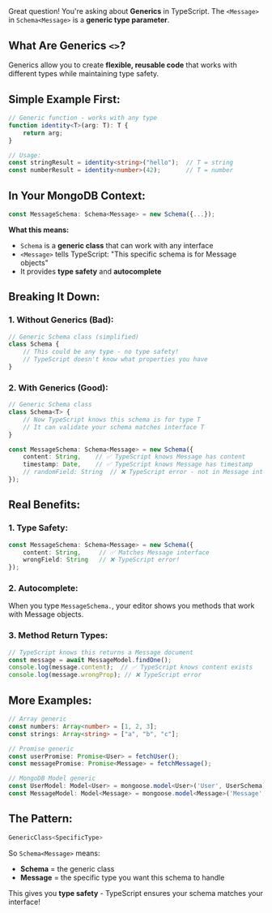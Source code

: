 ####
##
##
Great question! You're asking about **Generics** in TypeScript. The `<Message>` in `Schema<Message>` is a **generic type parameter**.

## What Are Generics `<>`?

Generics allow you to create **flexible, reusable code** that works with different types while maintaining type safety.

## Simple Example First:

```typescript
// Generic function - works with any type
function identity<T>(arg: T): T {
    return arg;
}

// Usage:
const stringResult = identity<string>("hello");  // T = string
const numberResult = identity<number>(42);       // T = number
```

## In Your MongoDB Context:

```typescript
const MessageSchema: Schema<Message> = new Schema({...});
```

**What this means:**
- `Schema` is a **generic class** that can work with any interface
- `<Message>` tells TypeScript: "This specific schema is for Message objects"
- It provides **type safety** and **autocomplete**

## Breaking It Down:

### 1. **Without Generics (Bad):**
```typescript
// Generic Schema class (simplified)
class Schema {
    // This could be any type - no type safety!
    // TypeScript doesn't know what properties you have
}
```

### 2. **With Generics (Good):**
```typescript
// Generic Schema class
class Schema<T> {
    // Now TypeScript knows this schema is for type T
    // It can validate your schema matches interface T
}

const MessageSchema: Schema<Message> = new Schema({
    content: String,    // ✅ TypeScript knows Message has content
    timestamp: Date,    // ✅ TypeScript knows Message has timestamp
    // randomField: String  // ❌ TypeScript error - not in Message interface
});
```

## Real Benefits:

### 1. **Type Safety:**
```typescript
const MessageSchema: Schema<Message> = new Schema({
    content: String,     // ✅ Matches Message interface
    wrongField: String   // ❌ TypeScript error!
});
```

### 2. **Autocomplete:**
When you type `MessageSchema.`, your editor shows you methods that work with Message objects.

### 3. **Method Return Types:**
```typescript
// TypeScript knows this returns a Message document
const message = await MessageModel.findOne();
console.log(message.content);  // ✅ TypeScript knows content exists
console.log(message.wrongProp); // ❌ TypeScript error
```

## More Examples:

```typescript
// Array generic
const numbers: Array<number> = [1, 2, 3];
const strings: Array<string> = ["a", "b", "c"];

// Promise generic
const userPromise: Promise<User> = fetchUser();
const messagePromise: Promise<Message> = fetchMessage();

// MongoDB Model generic
const UserModel: Model<User> = mongoose.model<User>('User', UserSchema);
const MessageModel: Model<Message> = mongoose.model<Message>('Message', MessageSchema);
```

## The Pattern:
```typescript
GenericClass<SpecificType>
```

So `Schema<Message>` means:
- **Schema** = the generic class
- **Message** = the specific type you want this schema to handle

This gives you **type safety** - TypeScript ensures your schema matches your interface!














####
##
####
